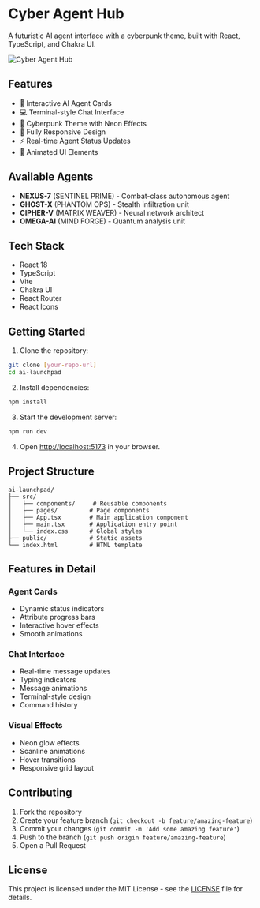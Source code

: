 # Cyber Agent Hub

A futuristic AI agent interface with a cyberpunk theme, built with React, TypeScript, and Chakra UI.

![Cyber Agent Hub](preview.png)

## Features

- 🤖 Interactive AI Agent Cards
- 💻 Terminal-style Chat Interface
- 🎨 Cyberpunk Theme with Neon Effects
- 📱 Fully Responsive Design
- ⚡ Real-time Agent Status Updates
- 🔄 Animated UI Elements

## Available Agents

- **NEXUS-7** (SENTINEL PRIME) - Combat-class autonomous agent
- **GHOST-X** (PHANTOM OPS) - Stealth infiltration unit
- **CIPHER-V** (MATRIX WEAVER) - Neural network architect
- **OMEGA-AI** (MIND FORGE) - Quantum analysis unit

## Tech Stack

- React 18
- TypeScript
- Vite
- Chakra UI
- React Router
- React Icons

## Getting Started

1. Clone the repository:
```bash
git clone [your-repo-url]
cd ai-launchpad
```

2. Install dependencies:
```bash
npm install
```

3. Start the development server:
```bash
npm run dev
```

4. Open [http://localhost:5173](http://localhost:5173) in your browser.

## Project Structure

```
ai-launchpad/
├── src/
│   ├── components/     # Reusable components
│   ├── pages/         # Page components
│   ├── App.tsx        # Main application component
│   ├── main.tsx       # Application entry point
│   └── index.css      # Global styles
├── public/            # Static assets
└── index.html         # HTML template
```

## Features in Detail

### Agent Cards
- Dynamic status indicators
- Attribute progress bars
- Interactive hover effects
- Smooth animations

### Chat Interface
- Real-time message updates
- Typing indicators
- Message animations
- Terminal-style design
- Command history

### Visual Effects
- Neon glow effects
- Scanline animations
- Hover transitions
- Responsive grid layout

## Contributing

1. Fork the repository
2. Create your feature branch (`git checkout -b feature/amazing-feature`)
3. Commit your changes (`git commit -m 'Add some amazing feature'`)
4. Push to the branch (`git push origin feature/amazing-feature`)
5. Open a Pull Request

## License

This project is licensed under the MIT License - see the [LICENSE](LICENSE) file for details.
